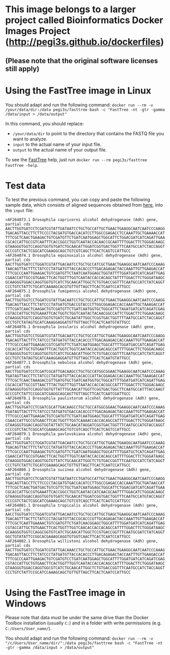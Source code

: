 # This image belongs to a larger project called Bioinformatics Docker Images Project (http://pegi3s.github.io/dockerfiles)
## (Please note that the original software licenses still apply)

# Using the FastTree image in Linux
You should adapt and run the following command: `docker run --rm -v /your/data/dir:/data pegi3s/fasttree bash -c "FastTree -nt -gtr -gamma /data/input > /data/output"`

In this command, you should replace:
- `/your/data/dir` to point to the directory that contains the FASTQ file you want to analyze.
- `input` to the actual name of your input file.
- `output` to the actual name of your output file.

To see the [FastTree](http://www.microbesonline.org/fasttree) help, just run `docker run --rm pegi3s/fasttree FastTree -help`.

# Test data
To test the previous command, you can copy and paste the following sample data, which consists of aligned sequences obtained from [here](https://www.ncbi.nlm.nih.gov/popset/8102039?report=fasta), into the `input` file:
```
>AF264073.1 Drosophila capricorni alcohol dehydrogenase (Adh) gene, partial cds
AACTTGGTGATCCTCGATCGTATTGATAATCCTGCTGCCATTGCTGAACTGAAGGCAATCAATCCCAAGG
TGACAGTTACCTTCTTCCCCTACGATGTGACCACATCCTTGGCCGAGACCTCCAAATTGCTGAAAACCAT
TTTCGCTCAACTGAAGACTGTCGATGTTCTGATCAATGGAGCTGGCATTCTGGACGATCATCAGATTGAA
CGCACCATTGCCGTCAATTTCACCGGCCTGGTCAATACCACAACCGCAATTTTGGACTTCTGGGACAAGC
GTAAGGGTGGTCCAGGTGGTGTGATCTGCAACATTGGATCGGTGACTGGTTTCAATGCCATCTACCAGGT
GCCCGTCTACTCGGCATCGAAGGCAGCTGTCGTCAGCTTCACTCAGTCCATTGCC
>AF264074.1 Drosophila equinoxialis alcohol dehydrogenase (Adh) gene, partial cds
AACTTGGTGATCCTGGATCGTATTGACAATCCTGCTGCCATCGCTGAACTGAAGGCAATCAATCCCAAAG
TAACAGTTACTTTCTATCCCTATGATGTTACCACACCCTTGACAGAGACTACCAAATTGTTGAAGACCAT
TTTCGCCCAATTGAAGACTGTCGATGTTCTAATCAATGGAGCTGGTATTTTGGATGATCATCAGATTGAG
CGAACCATTGCCGTGAACTTCACTGGTTTGGTCAATACCACCACAGCTATTTTGGACTTCTGGGATAAGC
GCAAGGGTGGACCAGGTGGTGTCATCTGCAACATTGGCTCTGTGACCGGTTTCAATGCCATCTATCAGGT
CCCTGTCTATTCTGCATCAAAAGCACGTGTTGTTAGCTTCACTCAATCCATTGCC
>AF264075.1 Drosophila fumipennis alcohol dehydrogenase (Adh) gene, partial cds
AACTTGGTGGTCCTGGATCGTATTGACAATCCTGCTGCCATTGCTGAACTGAAGGCAATCAATCCCAAGG
TGACAGTTACCTTCTATCCCTATGATGTGACCGTACCCTTGGCGGAGACCACCAAATTGCTAAAGACCAT
TTTCGATCAACTCAAGACTGTCGATGTTCTGATCAATGGTGCTGGCATTCTAGATGATCATCAGATCGAG
CGTACCATTGCTGTGAAATTCACTGGTCTGGTCAATACTACAACGGCCATTCTGGACTTCTGGAACAAGC
GTAAGGGTGGTCCAGGTGGTGTGATCTGCAATATTGGCTCGGTGACTGGTTTTAATGCCATCTACCAGGT
GCCTGTCTATAGTGCATCAAAGGAGGATGTTGTTAGCTTCACTCAATGTATTGCC
>AF264076.1 Drosophila insularis alcohol dehydrogenase (Adh) gene, partial cds
AACTTGGTGGTCCTGGATCGTATTGACAATCCTGCTGCCATTGCTGAACTGAAGGCAATCAATCCCAAGG
TGACAGTTACTTTCTATCCCTATGATGTTACCACACCCTTGACAGAGACCACCAAATTGTTGAAGACCAT
TTTCGCCCAATTGAAGACCGTCGATGTTCTGATCAATGGAGCTGGCATTTTGGATGACCATCAGATTGAG
CGCACCATTGCTGTGAATTTCACTGGTCTGGTCAATACCACGACAGCCATTTTGGACTTCTGGGACAAGC
GTAAGGGTGGTCCAGGTGGTGTCATCTGCAACATTGGCTCTGTGACCGGTTTCAATGCCATCTATCAGGT
GCCTGTCTATAGTGCATCAAAGGAGGATGTTGTTAGCTTCACTCAATGTATTGCC
>AF264077.1 Drosophila nebulosa alcohol dehydrogenase (Adh) gene, partial cds
AACTTGGTGATCCTCGATCGCATTGACAAGCCTGCTGCCATGGCGGAACTGAAGGCAATCAATCCCAAAG
TGATAGTTACCTTCTATCCCTATGATGTTACCACACCCATTACGGAGACCACCAAATTGCTAAAGACCAT
TTTCGCTCAACTAAAGACCGTTGATGTGCTGATCAATGGTGCTGGCATTTTGGATGATCATCAGATTGAG
CGCACCATTGCCGTTAACTTTACTGGTTTGGTTAATACCACCACGGCCATTTTGGACTTCTGGGACAAGC
GTAAGGGTGGTCCAGGTGGTGTTATTTGCAACATTGGTTCGGTGACTGGCTTCAATGCCATTTACCAAGT
GCCCGTCTATTCCGGCATCGAGGCAGCAGTTGTTAGCTTCACTCAATCGATTGCC
>AF264078.1 Drosophila paulistorum alcohol dehydrogenase (Adh) gene, partial cds
AACTTGGTGATCCTCGATCGCATTGACAAGCCTGCTGCCATGGCGGAACTGAAGGCAATCAATCCCAAAG
TGATAGTTACTTTCTATCCCTATGATGTGACCACACCCTTGACAGAGACTACCAAATTGTTGAAGACCAT
TTTCGCCCAATTGAAGACTGTCGATGTTCTGATCAATGGAGCTGGCATTTTGGATGATCATCAGATTGAG
CGAACCATTGCCGTGAACTTCACTGGTTTGGTCAAAACCACCACAGCCATTTTGGACTTCTGGGATAAGC
GTAAGGGTGGACCAGGTGGTATTATCTGCAACATAGGATCGGTGACTGGTTTCAATGCCATGTACCAGGT
CCCCGTCTACTCGGCATCGAAAGCAGCTGTCGTCAGCTTCACTCAGTCCATTGCC
>AF264079.1 Drosophila pavlovskiana alcohol dehydrogenase (Adh) gene, partial cds
AACTTGGTGATCCTGGATCGTATTGACAATCCTGCTGCCATTGCTGAACTGAAGGCAATGAATCCCAAAG
TGACAGTTACTTTCTATCCCTATGATGTTACCACACCCTTGACAGAGACTACCAAATTGTTGAAGACCAT
TTTCGCCCAATTGAAGACTGTCGATGTTCTGATCAATGGAGCTGGCATTTTGGATGCTCATCAGATTGAG
CGAACCATTGCCGTGAACTTCACTGGTTTGGTCAATACCACCACAGCCATTTTGGACTTCTGGGATAAGC
GTAAGGGTGGACCAGGTGGTGTTATCTGCAACATTGGCTCTGTGACCGGTTTCAATGCCATCTATCAGGT
CCCTGTCTATTCTGCATCGAAAGCAGCTGTTGTTAGCTTCACTCAATCCATTGCC
>AF264080.1 Drosophila sucinea alcohol dehydrogenase (Adh) gene, partial cds
AACTTGGTGATCCTCGATCGTATTGATAATCCTGATGCCATTGCTGAACTGAAGGCAATCAATCCCAAGG
TGACAGTTACCTTCTTCCCCTACGATGTGACCACATCCTTGGCCGAGACCACCAAATTGCTGATAACCAT
TTTCGCTCAACTGATGACTGTCGTTCTGCTGATCAATGGAGCTGGCATTCTGGACGATCATCAGATTGAA
CGCACCATTGCCGTGAAATTCACCGGCCTGGTCAATACCATCAACGCAATTTTGGACATCTGGGACAAGC
GTAAGGGTGGACCAGGTGGTGTGATCTGCAACATTGGATCGGTGACTGGTTTCAATGCCATGTACCAGGT
CCCCGTCTACTCGGCATCGAAAGCAGCTGTCGTCAGCTTCACTCAGTCCATTGCC
>AF264081.1 Drosophila tropicalis alcohol dehydrogenase (Adh) gene, partial cds
AACCTGGTGATCCTGGATCGTATTGACAATCCTGCTGCCATTGCTGAGCTGAAGGCAATCAATCCCAAAG
TGACAGTTTACTTCTATCCCTACGATGTTACCGCACCCGTTGCAGAGACTACCAAATTGTTGAAGACCAT
TTTCGCTCAATTGAAAACTGTCGATGTTCTGATCAACGGAGCTGGCATTTTGGATGATCATCAGATTGAG
CGTACCATTGCTGTGAACTTCACTGGTTTGGTCAACACCACCACAGCCATTTTGGACTTCTGGGATAAGC
GCAAGGGTGGTCCAGGCGGTGTCATCTGCAACATTGGCTCCGTGACCGGTTTCAATGCGATCTATCAGGT
GGCTGTATATTCCGGCACGAAAGCAGGTGTGGTCAACTTCACTCAATCCATTGCC
>AF264082.1 Drosophila willistoni alcohol dehydrogenase (Adh) gene, partial cds
AACTTGGTGATCCTGGATCGTATTGACAAACCTGCTGCCATTGCTGAACTGAAGGCAATCAATCCCAAAG
TGACAGTTACCTTCTATCCCTATGATGTTACCACACCCTTGACAGAGACTACCAATTTGTTGAAGACCAT
TTTCGCCCAATTGAAGACTGTCGATGTCCTGATCAATGGAGCTGGCATTTTGGATGATCATCAGATCGAG
CGTACCATTGCTGTGAACTTCACTGGTTTGGTCAATACCACCACAGCCATTTTGGACTTCTGGGATAAGC
GTAAGGGTGGACCAGGTGGCGTCATCTGCAACATTGGCTCTGTGACCGGTTTCAATGCCATCTACCAGGT
CCCTGTCTATTCCGCATCCAAAGCAGCTGTTGTTAGCTTCACTCAATCCATTGCC
```

# Using the FastTree image in Windows

Please note that data must be under the same drive than the Docker Toolbox installation (usually `C:`) and in a folder with write permissions (e.g. `C:/Users/User_name/`).

You should adapt and run the following command: `docker run --rm -v "/c/Users/User_name/dir/":/data pegi3s/fasttree bash -c "FastTree -nt -gtr -gamma /data/input > /data/output"`
